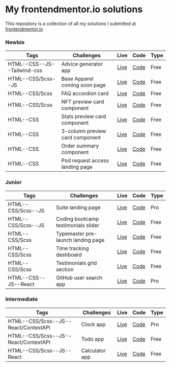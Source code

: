 # My frontendmentor.io solutions

This repository is a collection of all my solutions I submitted at [frontendmentor.io ](https://www.frontendmentor.io/)

### Newbie

| Tags                        | Challenges                      | Live                                                                   | Code                                                                   | Type |
| --------------------------- | ------------------------------- | ---------------------------------------------------------------------- | ---------------------------------------------------------------------- | ---- |
| HTML--CSS--JS--Tailwind-css | Advice generator app            | [Live](https://advice-generator-fem.netlify.app/)                      | [Code](https://github.com/LonelyBuddy/advice-generator)                | Free |
| HTML--CSS/Scss--JS          | Base Apparel coming soon page   | [Live](https://lonelybuddy.github.io/base-apparel-coming-soon-page/)   | [Code](https://github.com/LonelyBuddy/base-apparel-coming-soon-page)   | Free |
| HTML--CSS/Scss              | FAQ accordion card              | [Live](https://lonelybuddy.github.io/faq-accordion-card/)              | [Code](https://github.com/LonelyBuddy/faq-accordion-card)              | Free |
| HTML--CSS/Scss              | NFT preview card component      | [Live](https://lonelybuddy.github.io/Nft-preview-card/)                | [Code](https://github.com/LonelyBuddy/Nft-preview-card)                | Free |
| HTML--CSS                   | Stats preview card component    | [Live](https://lonelybuddy.github.io/stats-preview-card/)              | [Code](https://github.com/LonelyBuddy/stats-preview-card)              | Free |
| HTML--CSS                   | 3-column preview card component | [Live](https://lonelybuddy.github.io/3-column-preview-card-component/) | [Code](https://github.com/LonelyBuddy/3-column-preview-card-component) | Free |
| HTML--CSS                   | Order summary component         | [Live](https://lonelybuddy.github.io/order-summary-component/)         | [Code](https://github.com/LonelyBuddy/order-summary-component)         | Free |
| HTML--CSS                   | Pod request access landing page | [Live](https://lonelybuddy.github.io/POD-lanind-page/)                 | [Code](https://github.com/LonelyBuddy/POD-lanind-page/tree/master)     | Free |

### Junior

| Tags                 | Challenges                          | Live                                                                      | Code                                                                      | Type |
| -------------------- | ----------------------------------- | ------------------------------------------------------------------------- | ------------------------------------------------------------------------- | ---- |
| HTML--CSS/Scss--JS   | Suite landing page                  | [Live](https://suite-landingpage.netlify.app/)                            | [Code](https://github.com/LonelyBuddy/suite-landing-page)                 | Pro  |
| HTML--CSS/Scss--JS   | Coding bootcamp testimonials slider | [Live](https://lonelybuddy.github.io/testimonials-slider/)                | [Code](https://github.com/LonelyBuddy/testimonials-slider)                | Free |
| HTML--CSS/Scss       | Typemaster pre-launch landing page  | [Live](https://lonelybuddy.github.io/Typemaster-pre-launch-landing-page/) | [Code](https://github.com/LonelyBuddy/Typemaster-pre-launch-landing-page) | Free |
| HTML--CSS/Scss       | Time tracking dashboard             | [Live](https://lonelybuddy.github.io/time-tracking-dashboard/)            | [Code](https://github.com/LonelyBuddy/time-tracking-dashboard)            | Free |
| HTML--CSS/Scss       | Testimonials grid section           | [Live](https://lonelybuddy.github.io/testimonial-grid-section/)           | [Code](https://github.com/LonelyBuddy/testimonial-grid-section)           | Free |
| HTML--CSS--JS--React | GitHub user search app              | [Live](https://lonelybuddy.github.io/react-github-user-search-app/)       | [Code](https://github.com/LonelyBuddy/react-github-user-search-app)       | Pro  |

### Intermediate

| Tags                                 | Challenges     | Live                                                  | Code                                                  | Type |
| ------------------------------------ | -------------- | ----------------------------------------------------- | ----------------------------------------------------- | ---- |
| HTML--CSS/Scss--JS--React/ContextAPI | Clock app      | [Live](https://lonelybuddy.github.io/clock-app/)      | [Code](https://github.com/LonelyBuddy/clock-app)      | Pro  |
| HTML--CSS/Scss--JS--React/ContextAPI | Todo app       | [Live](https://lonelybuddy.github.io/react-to-do/)    | [Code](https://github.com/LonelyBuddy/react-to-do)    | Free |
| HTML--CSS/Scss--JS--React            | Calculator app | [Live](https://lonelybuddy.github.io/calculator-app/) | [Code](https://github.com/LonelyBuddy/calculator-app) | Free |
